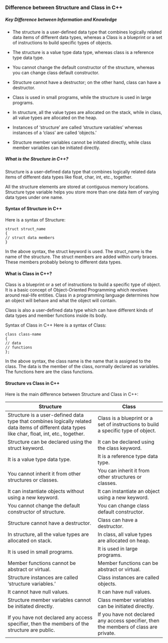 ### Difference between Structure and Class in C++

##### Key Difference between Information and Knowledge
* The structure is a user-defined data type that combines logically related data items of different data types, whereas a Class is a blueprint or a set of instructions to build specific types of objects.

* The structure is a value type data type, whereas class is a reference type data type.
* You cannot change the default constructor of the structure, whereas you can change class default constructor.
* Structure cannot have a destructor; on the other hand, class can have a destructor.
* Class is used in small programs, while the structure is used in large programs.
* In structure, all the value types are allocated on the stack, while in class, all value types are allocated on the heap.
* Instances of ‘structure’ are called ‘structure variables’ whereas instances of a ‘class’ are called ‘objects.’
* Structure member variables cannot be initiated directly, while class member variables can be initiated directly.


##### What is the Structure in C++?
Structure is a user-defined data type that combines logically related data items of different data types like float, char, int, etc., together.

All the structure elements are stored at contiguous memory locations. Structure type variable helps you store more than one data item of varying data types under one name.

#### Syntax of Structure in C++
Here is a syntax of Structure:
```
struct struct_name
{
// struct data members
}
```
In the above syntax, the struct keyword is used. The struct_name is the name of the structure. The struct members are added within curly braces. These members probably belong to different data types.

#### What is Class in C++?
Class is a blueprint or a set of instructions to build a specific type of object. It is a basic concept of Object-Oriented Programming which revolves around real-life entities. Class in a programming language determines how an object will behave and what the object will contain.

Class is also a user-defined data type which can have different kinds of data types and member functions inside its body.

Syntax of Class in C++
Here is a syntax of Class:
```
class class-name
{
// data
// functions
};
```
In the above syntax, the class name is the name that is assigned to the class. The data is the member of the class, normally declared as variables. The functions here are the class functions.
#### Structure vs Class in C++
Here is the main difference between Structure and Class in C++:

|Structure|Class|
| ----------- | ----------- |
| Structure is a user-defined data type that combines logically related data items of different data types like char, float, int, etc., together. | Class is a blueprint or a set of instructions to build a specific type of object. |
|Structure can be declared using the struct keyword.|It can be declared using the class keyword.|
|It is a value type data type.|It is a reference type data type.|
|You cannot inherit it from other structures or classes.|You can inherit it from other structures or classes.|
|It can instantiate objects without using a new keyword.|It can instantiate an object using a new keyword.|
|You cannot change the default constructor of structure.|You can change class default constructor.|
|Structure cannot have a destructor.|Class can have a destructor.|
|In structure, all the value types are allocated on stack.|In class, all value types are allocated on heap.|
|It is used in small programs.|It is used in large programs.|
|Member functions cannot be abstract or virtual.|Member functions can be abstract or virtual.|
|Structure instances are called ‘structure variables.’|Class instances are called objects.|
|It cannot have null values.|It can have null values.|
|Structure member variables cannot be initiated directly.|Class member variables can be initiated directly.|
|If you have not declared any access specifier, then the members of the structure are public.|If you have not declared any access specifier, then the members of class are private.|
